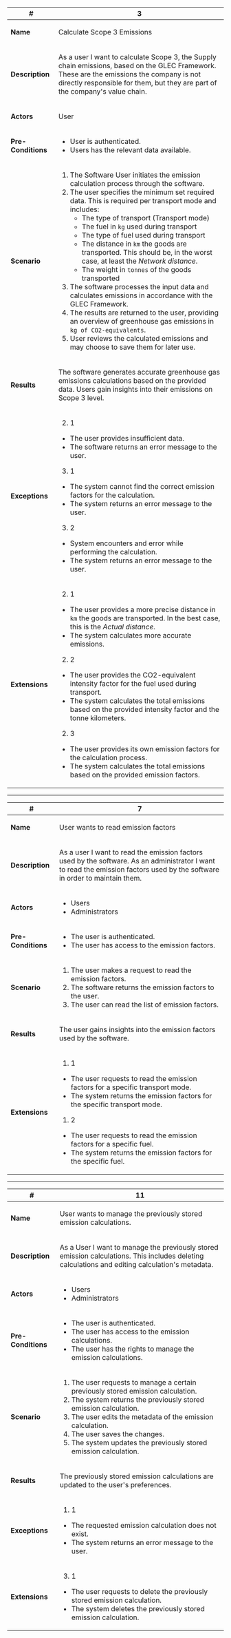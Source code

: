 <!-- Start UC 3 -->
<table>
<thead>
<tr>
<th>#</th>
<th>3</th>
</tr>
</thead>
<tbody>
<tr>
<td>

**Name**

</td>
<td>

Calculate Scope 3 Emissions

</td>
</tr>
<tr>
<td>

**Description**

</td>
<td>

As a user I want to calculate Scope 3, the Supply chain emissions, based on the GLEC Framework. These are the emissions the company is not directly responsible for them, but they are part of the company's value chain.

</td>
</tr>
<tr>
<td>

**Actors**

</td>
<td>

User

</td>
</tr>
<tr>
<td>

**Pre-Conditions**

</td>
<td>

- User is authenticated.
- Users has the relevant data available.

</td>
</tr>
<tr>
<td>

**Scenario**

</td>
<td>

1. The Software User initiates the emission calculation process through the software.
2. The user specifies the minimum set required data. This is required per transport mode and includes:
   - The type of transport (Transport mode)
   - The fuel in `kg` used during transport
   - The type of fuel used during transport
   - The distance in `km` the goods are transported. This should be, in the worst case, at least the *Network distance*.
   - The weight in `tonnes` of the goods transported
3. The software processes the input data and calculates emissions in accordance with the GLEC Framework.
4. The results are returned to the user, providing an overview of greenhouse gas emissions in `kg of CO2-equivalents`.
5. User reviews the calculated emissions and may choose to save them for later use.

</td>
</tr>
<tr>
<td>

**Results**

</td>
<td>

The software generates accurate greenhouse gas emissions calculations based on the provided data. Users gain insights into their emissions on Scope 3 level.

</td>
</tr>
<tr>
<td>

**Exceptions**

</td>
<td>

2. 1
- The user provides insufficient data.
- The software returns an error message to the user.
3. 1
- The system cannot find the correct emission factors for the calculation.
- The system returns an error message to the user.
3. 2
- System encounters and error while performing the calculation.
- The system returns an error message to the user.

</td>
</tr>
<tr>
<td>

**Extensions**

</td>
<td>

2. 1
- The user provides a more precise distance in `km` the goods are transported. In the best case, this is the *Actual distance*.
- The system calculates more accurate emissions.
2. 2
- The user provides the CO2-equivalent intensity factor for the fuel used during transport.
- The system calculates the total emissions based on the provided intensity factor and the tonne kilometers.
2. 3
- The user provides its own emission factors for the calculation process.
- The system calculates the total emissions based on the provided emission factors.

</td>
</tr>
</tbody>
</table>
<!-- END UC3 -->

---

<!-- START UC7 -->
<table>
<thead>
<tr>
<th>#</th>
<th>7</th>
</tr>
</thead>
<tbody>
<tr>
<td>

**Name**

</td>
<td>

User wants to read emission factors

</td>
</tr>
<tr>
<td>

**Description**

</td>
<td>

As a user I want to read the emission factors used by the software.
As an administrator I want to read the emission factors used by the software in order to maintain them.

</td>
</tr>
<tr>
<td>

**Actors**

</td>
<td>

- Users
- Administrators

</td>
</tr>
<tr>
<td>

**Pre-Conditions**

</td>
<td>

- The user is authenticated.
- The user has access to the emission factors.

</td>
</tr>
<tr>
<td>

**Scenario**

</td>
<td>

1. The user makes a request to read the emission factors.
2. The software returns the emission factors to the user.
3. The user can read the list of emission factors.

</td>
</tr>
<tr>
<td>

**Results**

</td>
<td>

The user gains insights into the emission factors used by the software.

</td>
</tr>
<tr>
<td>

**Extensions**

</td>
<td>

1. 1
- The user requests to read the emission factors for a specific transport mode.
- The system returns the emission factors for the specific transport mode.
1. 2
- The user requests to read the emission factors for a specific fuel.
- The system returns the emission factors for the specific fuel.

</td>
</tr>
</tbody>
</table>
<!-- END UC7 -->

---

<!-- START UC11 -->
<table>
<thead>
<tr>
<th>#</th>
<th>11</th>
</tr>
</thead>
<tbody>
<tr>
<td>

**Name**

</td>
<td>

User wants to manage the previously stored emission calculations.

</td>
</tr>
<tr>
<td>

**Description**

</td>
<td>

As a User I want to manage the previously stored emission calculations. This includes deleting calculations and editing calculation's metadata.

</td>
</tr>
<tr>
<td>

**Actors**

</td>
<td>

- Users
- Administrators

</td>
</tr>
<tr>
<td>

**Pre-Conditions**

</td>
<td>

- The user is authenticated.
- The user has access to the emission calculations.
- The user has the rights to manage the emission calculations.

</td>
</tr>
<tr>
<td>

**Scenario**

</td>
<td>

1. The user requests to manage a certain previously stored emission calculation.
2. The system returns the previously stored emission calculation.
3. The user edits the metadata of the emission calculation.
4. The user saves the changes.
5. The system updates the previously stored emission calculation.

</td>
</tr>
<tr>
<td>

**Results**

</td>
<td>

The previously stored emission calculations are updated to the user's preferences.

</td>
</tr>
<tr>
<td>

**Exceptions**

</td>
<td>

1. 1
- The requested emission calculation does not exist.
- The system returns an error message to the user.

</td>
</tr>
<tr>
<td>

**Extensions**

</td>
<td>

3. 1
- The user requests to delete the previously stored emission calculation.
- The system deletes the previously stored emission calculation.

</td>
</tr>
</tbody>
</table>
<!-- END UC11 -->
